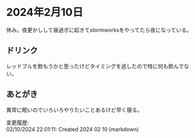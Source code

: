 # 2024年2月10日

休み。夜更かしして昼過ぎに起きてstormworksをやってたら夜になっている。

## ドリンク

レッドブルを飲もうかと思ったけどタイミングを逃したので特に何も飲んでない。

## あとがき

異常に眠いのでいろいろやりたいことあるけど早く寝る。

変更履歴:  
02/10/2024 22:01:11: Created 2024 02 10 (markdown)  

